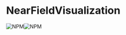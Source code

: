 # NearFieldVisualization
<img alt="NPM" src="https://img.shields.io/badge/version-1.0-green"></tab><img alt="NPM" src="https://img.shields.io/badge/author-THY-yellowgreen">
